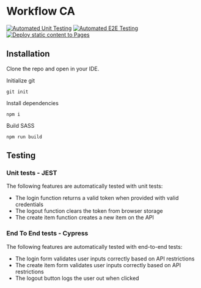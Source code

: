 # Workflow CA

[![Automated Unit Testing](https://github.com/haris867/social-media-client/actions/workflows/e2e.yml/badge.svg)](https://github.com/haris867/social-media-client/actions/workflows/e2e.yml)
[![Automated E2E Testing](https://github.com/haris867/social-media-client/actions/workflows/e2e-testing.yml/badge.svg)](https://github.com/haris867/social-media-client/actions/workflows/e2e-testing.yml)
[![Deploy static content to Pages](https://github.com/haris867/social-media-client/actions/workflows/pages.yml/badge.svg)](https://github.com/haris867/social-media-client/actions/workflows/pages.yml)

## Installation

Clone the repo and open in your IDE.

Initialize git

```
git init
```

Install dependencies

```
npm i
```

Build SASS

```
npm run build
```

## Testing

### Unit tests - JEST

The following features are automatically tested with unit tests:

- The login function returns a valid token when provided with valid credentials
- The logout function clears the token from browser storage
- The create item function creates a new item on the API

### End To End tests - Cypress

The following features are automatically tested with end-to-end tests:

- The login form validates user inputs correctly based on API restrictions
- The create item form validates user inputs correctly based on API restrictions
- The logout button logs the user out when clicked
